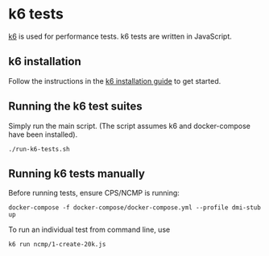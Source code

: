 # k6 tests

[k6](https://k6.io/) is used for performance tests.
k6 tests are written in JavaScript.

## k6 installation
Follow the instructions in the [k6 installation guide](https://grafana.com/docs/k6/latest/set-up/install-k6/)
to get started.

## Running the k6 test suites
Simply run the main script. (The script assumes k6 and docker-compose have been installed).
```shell
./run-k6-tests.sh
```

## Running k6 tests manually
Before running tests, ensure CPS/NCMP is running:
```shell
docker-compose -f docker-compose/docker-compose.yml --profile dmi-stub up
```

To run an individual test from command line, use
```shell
k6 run ncmp/1-create-20k.js
```
